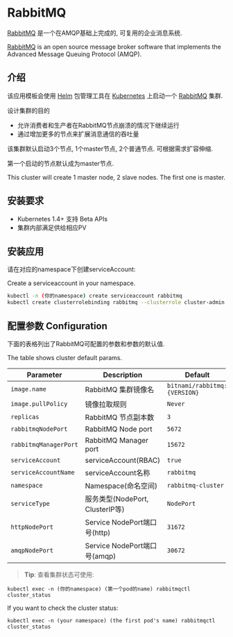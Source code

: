 # RabbitMQ

[RabbitMQ](https://www.rabbitmq.com/) 是一个在AMQP基础上完成的, 可复用的企业消息系统.

[RabbitMQ](https://www.rabbitmq.com/) is an open source message broker software that implements the Advanced Message Queuing Protocol (AMQP).


## 介绍

该应用模板会使用 [Helm](https://helm.sh) 包管理工具在 [Kubernetes](http://kubernetes.io) 上启动一个 [RabbitMQ](https://github.com/bitnami/bitnami-docker-rabbitmq) 集群.

设计集群的目的

- 允许消费者和生产者在RabbitMQ节点崩溃的情况下继续运行
- 通过增加更多的节点来扩展消息通信的吞吐量


该集群默认启动3个节点, 1个master节点, 2个普通节点. 可根据需求扩容伸缩. 

第一个启动的节点默认成为master节点.

This cluster will create 1 master node, 2 slave nodes. The first one is master.

## 安装要求

- Kubernetes 1.4+ 支持 Beta APIs
- 集群内部满足供给相应PV

## 安装应用

请在对应的namespace下创建serviceAccount:

Create a serviceaccount in your namespace.

```bash
kubectl -n (你的namespace) create serviceaccount rabbitmq
kubectl create clusterrolebinding rabbitmq --clusterrole cluster-admin --serviceaccount=(你的namespace):rabbitmq
```


## 配置参数 Configuration

下面的表格列出了RabbitMQ可配置的参数和参数的默认值.

The table shows cluster default params.

|         Parameter          |                       Description                       |                         Default                          |
|----------------------------|---------------------------------------------------------|----------------------------------------------------------|
| `image.name`               | RabbitMQ 集群镜像名                                      | `bitnami/rabbitmq:{VERSION}`                             |
| `image.pullPolicy`         | 镜像拉取规则                                             | `Never`                                                  |
| `replicas`                 | RabbitMQ 节点副本数                               | `3`                                                      |
| `rabbitmqNodePort`         | RabbitMQ Node port                                      | `5672`                                                   |
| `rabbitmqManagerPort`      | RabbitMQ Manager port                                   | `15672`                                                  |
| `serviceAccount`           | serviceAccount(RBAC)                                    | `true`                                                   |
| `serviceAccountName`       | serviceAccount名称                                      | `rabbitmq`                                               |
| `namespace`                | Namespace(命名空间)                                               | `rabbitmq-cluster`                                       |
| `serviceType`              | 服务类型(NodePort, ClusterIP等)                  | `NodePort`                                               |
| `httpNodePort`             | Service NodePort端口号(http)                                            | `31672`                                                  |
| `amqpNodePort`             | Service NodePort端口号(amqp)                                           | `30672`                                                  |





> **Tip**: 查看集群状态可使用:

```
kubectl exec -n (你的namespace) (第一个pod的name) rabbitmqctl cluster_status
```


If you want to check the cluster status:

```
kubectl exec -n (your namespace) (the first pod's name) rabbitmqctl cluster_status
```

